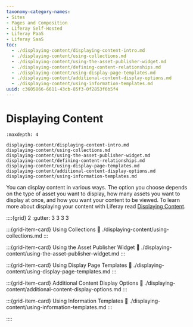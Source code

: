 ```yaml
---
taxonomy-category-names:
- Sites
- Pages and Composition
- Liferay Self-Hosted
- Liferay PaaS
- Liferay SaaS
toc:
  - ./displaying-content/displaying-content-intro.md
  - ./displaying-content/using-collections.md
  - ./displaying-content/using-the-asset-publisher-widget.md
  - ./displaying-content/defining-content-relationships.md
  - ./displaying-content/using-display-page-templates.md
  - ./displaying-content/additional-content-display-options.md
  - ./displaying-content/using-information-templates.md
uuid: c3605866-6611-43cb-85f3-0f2853f6b5f4
---
```

# Displaying Content

```{toctree}
:maxdepth: 4

displaying-content/displaying-content-intro.md
displaying-content/using-collections.md
displaying-content/using-the-asset-publisher-widget.md
displaying-content/defining-content-relationships.md
displaying-content/using-display-page-templates.md
displaying-content/additional-content-display-options.md
displaying-content/using-information-templates.md
```

You can display content in various ways. The option you choose depends on the type of asset you want to display, how many assets you want to display at once, and how you want your content to be viewed. To learn more about displaying your content with Liferay read [Displaying Content](./displaying-content/displaying-content-intro.md).

::::{grid} 2
:gutter: 3 3 3 3

:::{grid-item-card} Using Collections
:link:  ./displaying-content/using-collections.md
:::

:::{grid-item-card} Using the Asset Publisher Widget
:link: ./displaying-content/using-the-asset-publisher-widget.md
:::

:::{grid-item-card} Using Display Page Templates
:link: ./displaying-content/using-display-page-templates.md
:::

:::{grid-item-card} Additional Content Display Options
:link:  ./displaying-content/additional-content-display-options.md
:::

:::{grid-item-card} Using Information Templates
:link:  ./displaying-content/using-information-templates.md
:::

::::
